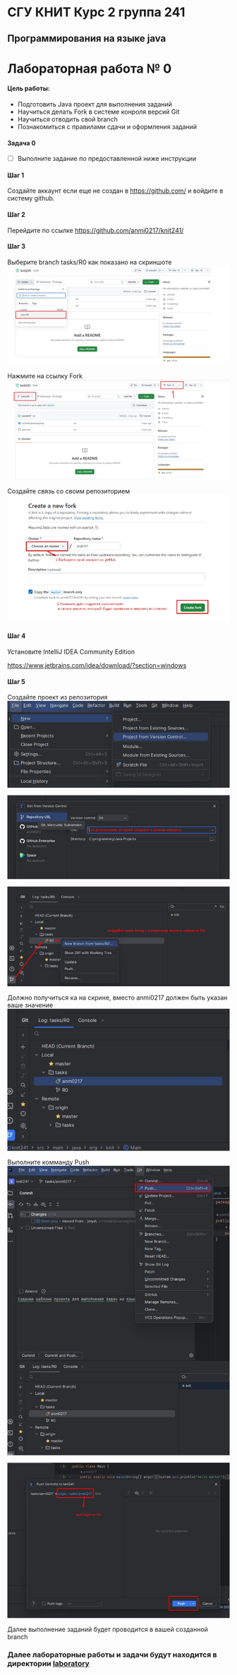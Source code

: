 # СГУ КНИТ Курс 2 группа 241 

## Программирования на языке java



# Лабораторная работа № 0

#### Цель работы:

- Подготовить Java проект для выполнения заданий
- Научиться делать Fork в системе конроля версий Git
- Научиться отводить свой branch
- Познакомиться с правилами сдачи и оформления заданий


#### Задача 0 
- [ ] Выполните задание по предоставленной ниже инструкции

#### Шаг 1

Создайте аккаунт если еще не создан в https://github.com/ 
и войдите в систему github.

#### Шаг 2
Перейдите по ссылке https://github.com/anmi0217/knit241/

#### Шаг 3

Выберите branch tasks/R0 как показано на скриншоте
![step1.jpg](common%2Fstep1.jpg)

Нажмите на ссылку Fork
![step2.jpg](common%2Fstep2.jpg)

Создайте связь со своим репозиторием
![step3.jpg](common%2Fstep3.jpg)

#### Шаг 4

Установите IntelliJ IDEA Community Edition

https://www.jetbrains.com/idea/download/?section=windows 

#### Шаг 5

Создайте проект из репозитория
![step4.jpg](common%2Fstep4.jpg)

![step5.jpg](common%2Fstep5.jpg)

![step6.jpg](common%2Fstep6.jpg)

Должно получиться ка на скрине, вместо anmi0217 должен быть указан ваше значение
![step7.jpg](common%2Fstep7.jpg)

Выполните комманду Push
![step8.jpg](common%2Fstep8.jpg)

![step9.jpg](common%2Fstep9.jpg)

Далее выполнение заданий будет проводится в вашей созданной branch

    
### Далее лабораторные работы и задачи будут находится в директории [laboratory](laboratory)             





